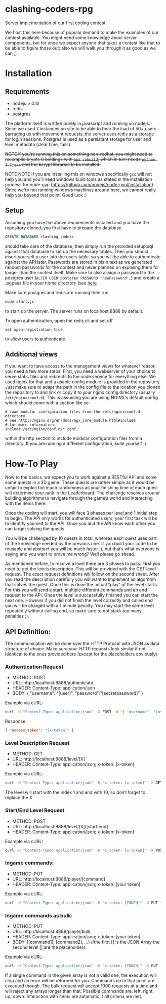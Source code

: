 # clashing-coders-rpg
Server implementation of our first coding contest.

We host this here because of popular demand to make the examples of our contest available. You might need some knowledge about server components, but for once we expect anyone that takes a contest like that to be able to figure those out; also we will walk you through it as good as we can ;)

# Installation
## Requirements
 - nodejs > 0.12
 - redis
 - postgres
 
The platform itself is written purely in javascript and running on nodejs. Since we used 7 instances on site to be able to bear the load of 50+ users barraging us with movement requests, the server uses redis as a storage for login sessions. Postgres is used as a persistant storage for user and level metadata (clear time, fails).

~~NOTE if you're running this on something non-redhat, you might need to recompile brypts C bindings with `npm rebuild`, which in turn needs `python 2.7`, `gcc` and the bcrypt libraries to be installed.~~

NOTE NOTE If you are installing this on windows specifically `gcc` will not help you and you'll need windows build tools as stated in the installation process for node-gyp (https://github.com/nodejs/node-gyp#installation). Since we're not running windows machines around here, we cannot really help you beyond that point. Good luck :)

## Setup
Assuming you have the above requirements installed and you have the repository cloned, you first have to prepare the database.
```sql
CREATE DATABASE clashing_coders
```
should take care of the database; then simply run the provided setup.sql against that database to set up the necessary tables.
Then you should insert yourself a user into the users table, so you will be able to authenticate against the API later. Passwords are stored in plain text as we generated random passwords for the contest and never planned on exposing them for longer than the contest itself. Make sure to also assign a password to the postgres user (`ALTER USER postgres PASSWORD 'newPassword';`) and create a .pgpass file in your home directory (see [here](https://www.postgresql.org/docs/9.5/static/libpq-pgpass.html).

Make sure postgres and redis are running then run
```bash
node start.js
```
to start up the server. The server runs on localhost:8888 by default.

To open authentication, open the redis cli and set off
```redis
set open-registration true
```
to allow users to authenticate.

## Additional views
If you want to have access to the management views for whatever reason you need a few more steps. First, you need a webserver of your choice to serve static files and redirects to the node service for everything else. We used nginx for that and a usable config module is provided in the repository. Just make sure to adapt the path in the config file to the location you cloned the repository to and link or copy it to your nginx config directory (usually `/etc/nginx/conf.d`). This is assuming you are using NGINX's default config which should come with a section like so:
```nginx
# Load modular configuration files from the /etc/nginx/conf.d directory.
# See http://nginx.org/en/docs/ngx_core_module.html#include
# for more information.
include /etc/nginx/conf.d/*.conf;
```
within the http section to include modular configuration files from a directory. If you are running a different configuration, suite yourself :)

# How-To Play
Now to the basics, we expect you to work against a RESTful API and solve some quests in a 2D game. These quests are rather simple as it would be unfair to exploit too much randomness as your finishing time of each quest will determine your rank in the Leaderboard. The challenge resolves around building algorithms to navigate through the game’s world and interacting with the items there. 

Once the coding will start, you will face 3 phases per level and 1 initial step to begin. The API only works for authenticated users; your first task will be to identify yourself to the API. Once you and the API know each other you can target solving the quests.

You will be challenged by 10 quests in total, whereas each quest uses part of the knowledge needed by the previous one. If you build your code to be reusable and abstract you will be much faster ;), but that’s what everyone is saying and you want to prove me wrong? Well please go ahead. 

As mentioned before, to resolve a level there are 3 phases to pass. First you need to get the levels description. This will be provided with the GET level request. The exact request definitions will follow on the second sheet. After you read the description carefully you will want to implement an algorithm that solves the quest. Once this is done the actual “play” of the level starts. For this you will send a start, multiple different commands and an end request to the API. Once the level is successfully finished you can start the next one. However if you did not finish the level correctly and called end you will be charged with a 1 minute penalty. You may start the same level repeatedly without calling end, so make sure to not stack too many penalties ;).

## API Definition:
The communication will be done over the HTTP Protocol with JSON as data structure of choice. Make sure your HTTP requests look similar if not identical to the ones provided here (except for the placeholders obviously)

### Authentication Request
 - METHOD: POST
 - URL: http://localhost:8888/authenticate
 - HEADER: Content-Type: application/json
 - BODY: { "username": "[user]", "password":"[secretpassword]" }

Example via cURL: 
```sh
curl -H "Content-Type: application/json" -X POST -d '{ "username": "[user]", "password":"[secretpassword]" }' "http://localhost:8888/authenticate”
```

Response:
```json
{ "access_token": "[x-token]" }
```

### Level Description Request
 - METHOD: GET
 - URL: http://localhost:8888/level/[X]
 - HEADER: Content-Type: application/json; x-token: [x-token]

Example via cURL: 
```sh
curl -H "Content-Type: application/json" -H "x-token: [x-token]" -X GET "http://localhost:8888/level/1"
```

The level will start with the index 1 and end with 10, so don’t forget to replace the X.

### Start/End Level Request
 - METHOD: POST
 - URL: http://localhost:8888/level/[X]/[start|end]
 - HEADER: Content-Type: application/json; x-token: [x-token]

Example via cURL:
```sh
curl -H "Content-Type: application/json" -H "x-token: [x-token]" -X POST "http://localhost:8888/level/1/start"
```

### Ingame commands: 
 - METHOD: PUT
 - URL: http://localhost:8888/player/[command]
 - HEADER: Content-Type: application/json; x-token: [your token]

Example via cURL:
```sh
curl -H "Content-Type: application/json" -H "x-token: [TOKEN]" -X PUT "http://localhost:8888/player/right"
```

### Ingame commands as bulk: 
 - METHOD: PUT
 - URL: http://localhost:8888/player/bulk
 - HEADER: Content-Type: application/json; x-token: [your token]
 - BODY: [[command1], [command2], ...] //the first [] is the JSON Array the second level [] are the placeholders

Example via cURL:
```sh
curl -H "Content-Type: application/json" -H "x-token: [TOKEN]" -X PUT -d '{"left", "right", "up", "down"}' "http://localhost:8888/player/bulk"
```

If a single command in the given array is not a valid one, the execution will stop and an error will be returned for you. Commands up to that point are executed though. 
The bulk request will accept 1000 requests at a time and will reject any arrays longer than that.
Possible commands are: left, right, up, down. Interaction with items are automatic if all criteria are met.
